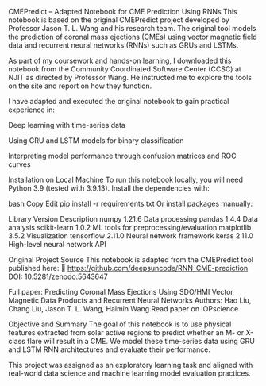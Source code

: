 CMEPredict – Adapted Notebook for CME Prediction Using RNNs
This notebook is based on the original CMEPredict project developed by Professor Jason T. L. Wang and his research team. The original tool models the prediction of coronal mass ejections (CMEs) using vector magnetic field data and recurrent neural networks (RNNs) such as GRUs and LSTMs.

As part of my coursework and hands-on learning, I downloaded this notebook from the Community Coordinated Software Center (CCSC) at NJIT as directed by Professor Wang. He instructed me to explore the tools on the site and report on how they function.

I have adapted and executed the original notebook to gain practical experience in:

Deep learning with time-series data

Using GRU and LSTM models for binary classification

Interpreting model performance through confusion matrices and ROC curves

Installation on Local Machine
To run this notebook locally, you will need Python 3.9 (tested with 3.9.13). Install the dependencies with:

bash
Copy
Edit
pip install -r requirements.txt
Or install packages manually:

Library	Version	Description
numpy	1.21.6	Data processing
pandas	1.4.4	Data analysis
scikit-learn	1.0.2	ML tools for preprocessing/evaluation
matplotlib	3.5.2	Visualization
tensorflow	2.11.0	Neural network framework
keras	2.11.0	High-level neural network API

Original Project Source
This notebook is adapted from the CMEPredict tool published here:
🔗 https://github.com/deepsuncode/RNN-CME-prediction
DOI: 10.5281/zenodo.5643647

Full paper:
Predicting Coronal Mass Ejections Using SDO/HMI Vector Magnetic Data Products and Recurrent Neural Networks
Authors: Hao Liu, Chang Liu, Jason T. L. Wang, Haimin Wang
Read paper on IOPscience

Objective and Summary
The goal of this notebook is to use physical features extracted from solar active regions to predict whether an M- or X-class flare will result in a CME. We model these time-series data using GRU and LSTM RNN architectures and evaluate their performance.

This project was assigned as an exploratory learning task and aligned with real-world data science and machine learning model evaluation practices.

